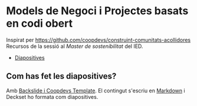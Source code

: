 # Models de Negoci i Projectes basats en codi obert
Inspirat per https://github.com/coopdevs/construint-comunitats-acollidores
Recursos de la sessió al *Master de sostenibilitat* del IED.

  * [Diapositives](presentation.md)

## Com has fet les diapositives?

Amb [Backslide i Coopdevs Template](https://github.com/coopdevs/slides_template). El contingut s'escriu en
[Markdown](https://ca.wikipedia.org/wiki/Markdown) i Deckset ho formata com
diapositives.
